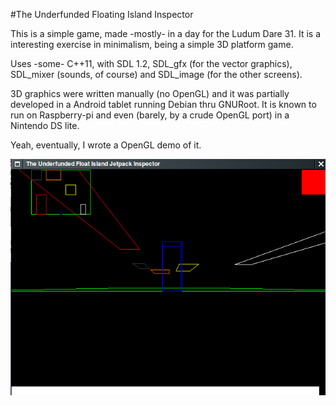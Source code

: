 #The Underfunded Floating Island Inspector

This is a simple game, made -mostly- in a day for the Ludum Dare 31.
It is a interesting exercise in minimalism, being a simple 3D platform game.

Uses -some- C++11, with SDL 1.2, SDL_gfx (for the vector graphics), SDL_mixer (sounds, of course) and SDL_image (for the other screens).

3D graphics were written manually (no OpenGL) and it was partially developed in a Android tablet running Debian thru GNURoot.
It is known to run on Raspberry-pi and even (barely, by a crude OpenGL port) in a Nintendo DS lite.

Yeah, eventually, I wrote a OpenGL demo of it.

![Alt text](/screenshot.png?raw=true "Screenshot for game")

